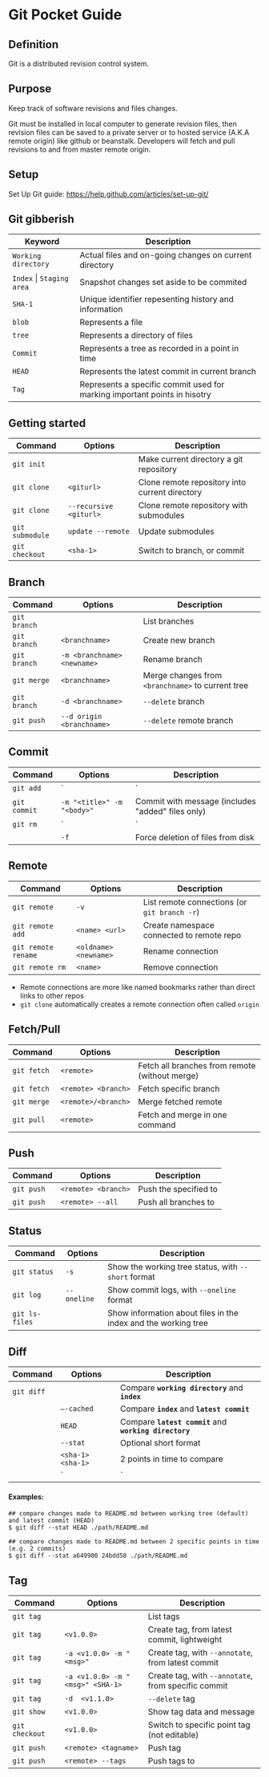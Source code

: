
# Git Pocket Guide

## Definition

Git is a distributed revision control system.

## Purpose

Keep track of software revisions and files changes.

Git must be installed in local computer to generate revision files, then revision files can be saved to a private server or to hosted service (A.K.A remote origin) like github or beanstalk. Developers will fetch and pull revisions to and from master remote origin.

## Setup

Set Up Git guide: https://help.github.com/articles/set-up-git/

## Git gibberish 

| Keyword | Description |
|-------|-------------|
| `Working directory` | Actual files and on-going changes on current directory |
| `Index` \| `Staging area` | Snapshot changes set aside to be commited |
| `SHA-1`             | Unique identifier repesenting history and information |
| `blob`              | Represents a file  |
| `tree`              | Represents a directory of files |
| `Commit`            | Represents a tree as recorded in a point in time  |
| `HEAD`              | Represents the latest commit in current branch  |
| `Tag`               | Represents a specific commit used for marking important points in hisotry |


## Getting started

| Command     | Options     | Description |
|-------------|-------------|---------------------------------------------------------|
| `git init`    |             | Make current directory a git repository |
| `git clone`   | `<giturl>`  | Clone remote repository into current directory |
| `git clone`   | `--recursive <giturl>`  | Clone remote repository with submodules |
| `git submodule` | `update --remote` | Update submodules |
| `git checkout`| `<sha-1>`  | Switch to branch, or commit |

## Branch

| Command     | Options     | Description |
|-------------|-------------|---------------------------------------------------------|
| `git branch`        |                   | List branches |
| `git branch`        | `<branchname>`    | Create new branch |
| `git branch`        | `-m <branchname> <newname>` | Rename branch |
| `git merge`         | `<branchname>`    | Merge changes from `<branchname>` to current tree |
| `git branch`        | `-d <branchname>` | `--delete` branch |
| `git push`          | `--d origin <branchname>` | `--delete` remote branch |


## Commit

| Command     | Options     | Description |
|-------------|-------------|---------------------------------------------------------|
| `git add`         | `<file> | <path>`   |  Add files to staging area  |
| `git commit`      | `-m "<title>" -m "<body>"`  |  Commit with message (includes "added" files only) |
| `git rm`          | `<file> | <path>`   |  Remove files from the working tree and from the index |
|                   | `-f`                |  Force deletion of files from disk |

## Remote
| Command     | Options     | Description |
|-------------|-------------|---------------------------------------------------------|
| `git remote`     | `-v`     | List remote connections (or `git branch -r`) |
| `git remote add`     | `<name> <url>`     | Create namespace connected to remote repo |
| `git remote rename`     | `<oldname> <newname>`     | Rename connection |
| `git remote rm`     | `<name>`     | Remove connection |

- Remote connections are more like named bookmarks rather than direct links to other repos
- `git clone` automatically creates a remote connection often called `origin`

## Fetch/Pull
| Command     | Options     | Description |
|-------------|-------------|---------------------------------------------------------|
| `git fetch`     | `<remote>`     | Fetch all branches from remote (without merge) |
| `git fetch`     | `<remote> <branch>`     | Fetch specific branch |
| `git merge`     | `<remote>/<branch>`     | Merge fetched remote |
| `git pull`      | `<remote>`     | Fetch and merge in one command |

## Push
| Command     | Options     | Description |
|-------------|-------------|---------------------------------------------------------|
| `git push`     | `<remote> <branch>`     | Push the specified <branch> to <remote> |
| `git push`     | `<remote> --all`     | Push all branches to <remote> |

## Status

| Command     | Options     | Description |
|-------------|-------------|---------------------------------------------------------|
| `git status`  | `-s`        | Show the working tree status, with `--short` format |
| `git log`     | `--oneline` | Show commit logs, with `--oneline` format |
| `git ls-files`|             | Show information about files in the index and the working tree |

## Diff

| Command     | Options     | Description |
|-------------|-------------|---------------------------------------------------------|
| `git diff`  |             | Compare **`working directory`** and **`index`** |
|             | `–-cached`  | Compare **`index`** and **`latest commit`** |
|             | `HEAD`      | Compare **`latest commit`** and **`working directory`** |
|             | `--stat`    | Optional short format |
|             | `<sha-1> <sha-1>` | 2 points in time to compare |
|             | `<dir> | <file>` | Compare whole directory or limit to file |

#### Examples:

```shell
## compare changes made to README.md between working tree (default) and latest commit (HEAD)
$ git diff --stat HEAD ./path/README.md

## compare changes made to README.md between 2 specific points in time (e.g. 2 commits)
$ git diff --stat a649900 24bdd58 ./path/README.md
```

## Tag

| Command     | Options     | Description |
|-------------|-------------|---------------------------------------------------------|
| `git tag`           |                   | List tags |
| `git tag`           | `<v1.0.0>`        | Create tag, from latest commit, lightweight |
| `git tag`           | `-a <v1.0.0> -m "<msg>"` | Create tag, with `--annotate`, from latest commit |
| `git tag`           | `-a <v1.0.0> -m "<msg>" <SHA-1>` | Create tag, with `--annotate`, from specific commit |
| `git tag`           | `-d  <v1.1.0>`    | `--delete` tag |
| `git show`          | `<v1.0.0>`        | Show tag data and message |
| `git checkout`      | `<v1.0.0>`        | Switch to specific point tag (not editable) |
| `git push`         | `<remote> <tagname>`     |  Push tag  |
| `git push`     | `<remote> --tags`     | Push tags to <remote> |


